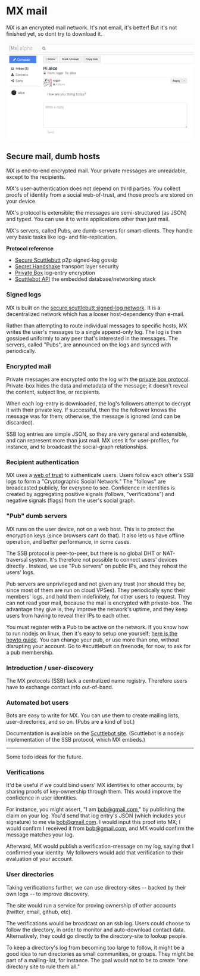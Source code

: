 # MX mail

MX is an encrypted mail network.
It's not email, it's better!
But it's not finished yet, so dont try to download it.

![screenshot.png](screenshot.png)

## Secure mail, dumb hosts

MX is end-to-end encrypted mail.
Your private messages are unreadable, except to the recipients.

MX's user-authentication does not depend on third parties.
You collect proofs of identity from a social web-of-trust, and those proofs are stored on your device.

MX's protocol is extensible; the messages are semi-structured (as JSON) and typed.
You can use it to write applications other than just mail.

MX's servers, called Pubs, are dumb-servers for smart-clients.
They handle very basic tasks like log- and file-replication.

**Protocol reference**
 - [Secure Scuttlebutt](https://scuttlebot.io/more/protocols/secure-scuttlebutt.html) p2p signed-log gossip
 - [Secret Handshake](https://scuttlebot.io/more/protocols/secret-handshake.html) transport layer security
 - [Private Box](https://scuttlebot.io/more/protocols/private-box.html) log-entry encryption
 - [Scuttlebot API](https://scuttlebot.io/) the embedded database/networking stack

### Signed logs

MX is built on the [secure scuttlebutt signed-log network](https://scuttlebot.io/more/protocols/secure-scuttlebutt.html).
It is a decentralized network which has a looser host-dependency than e-mail.

Rather than attempting to route individual messages to specific hosts, MX writes the user's messages to a single append-only log.
The log is then gossiped uniformly to any peer that's interested in the messages.
The servers, called "Pubs", are announced on the logs and synced with periodically.


### Encrypted mail

Private messages are encrypted onto the log with the [private box protocol](https://scuttlebot.io/more/protocols/private-box.html).
Private-box hides the data and metadata of the message; it doesn't reveal the content, subject line, or recipients.

When each log-entry is downloaded, the log's followers attempt to decrypt it with their private key.
If successful, then the the follower knows the message was for them; otherwise, the message is ignored (and can be discarded).

SSB log entries are simple JSON, so they are very general and extensible, and can represent more than just mail.
MX uses it for user-profiles, for instance, and to broadcast the social-graph relationships.


### Recipient authentication

MX uses a [web of trust](https://en.wikipedia.org/wiki/Web_of_trust) to authenticate users.
Users follow each other's SSB logs to form a "Cryptographic Social Network."
The "follows" are broadcasted publicly, for everyone to see.
Confidence in identities is created by aggregating positive signals (follows, "verifications") and negative signals (flags) from the user's social graph.


### "Pub" dumb servers

MX runs on the user device, not on a web host.
This is to protect the encryption keys (since browsers cant do that).
It also lets us have offline operation, and better performance, in some cases.

The SSB protocol is peer-to-peer, but there is no global DHT or NAT-traversal system.
It's therefore not possible to connect users' devices directly .
Instead, we use "Pub servers" on public IPs, and they rehost the users' logs.

Pub servers are unprivileged and not given any trust (nor should they be, since most of them are run on cloud VPSes).
They periodically sync their members' logs, and hold them indefinitely, for other users to request.
They can not read your mail, because the mail is encrypted with private-box.
The advantage they give is, they improve the network's uptime, and they keep users from having to reveal their IPs to each other.

You must register with a Pub to be active on the network.
If you know how to run nodejs on linux, then it's easy to setup one yourself; [here is the howto guide](https://scuttlebot.io/docs/config/create-a-pub.html).
You can change your pub, or use more than one, without disrupting your account.
Go to #scuttlebutt on freenode, for now, to ask for a pub membership.


### Introduction / user-discovery

The MX protocols (SSB) lack a centralized name registry.
Therefore users have to exchange contact info out-of-band.


### Automated bot users

Bots are easy to write for MX.
You can use them to create mailing lists, user-directories, and so on.
(Pubs are a kind of bot.)

Documentation is available on the [Scuttlebot site](https://scuttlebot.io/).
(Scuttlebot is a nodejs implementation of the SSB protocol, which MX embeds.)


---


Some todo ideas for the future.


### Verifications

It'd be useful if we could bind users' MX identities to other accounts, by sharing proofs of key-ownership through them.
This would improve the confidence in user identities.

For instance, you might assert, "I am bob@gmail.com," by publishing the claim on your log.
You'd send that log entry's JSON (which includes your signature) to me via bob@gmail.com.
I would input this proof into MX; I would confirm I received it from bob@gmail.com, and MX would confirm the message matches your log.

Afterward, MX would publish a verification-message on my log, saying that I confirmed your identity.
My followers would add that verification to their evaluation of your account.


### User directories

Taking verifications further, we can use directory-sites -- backed by their own logs -- to improve discovery.

The site would run a service for proving ownership of other accounts (twitter, email, github, etc).

The verifications would be broadcast on an ssb log.
Users could choose to follow the directory, in order to monitor and auto-download contact data.
Alternatively, they could go directly to the directory-site to lookup people.

To keep a directory's log from becoming too large to follow, it might be a good idea to run directories as small communities, or groups.
They might be part of a mailing-list, for instance.
The goal would not to be to create "one directory site to rule them all."

